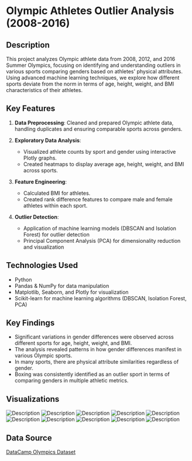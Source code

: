 # Olympic Athletes Outlier Analysis (2008-2016)

## Description

This project analyzes Olympic athlete data from 2008, 2012, and 2016 Summer Olympics, focusing on identifying and understanding outliers in various sports comparing genders based on athletes' physical attributes.  Using advanced machine learning techniques, we explore how different sports deviate from the norm in terms of age, height, weight, and BMI characteristics of their athletes.

## Key Features

1. **Data Preprocessing**: Cleaned and prepared Olympic athlete data, handling duplicates and ensuring comparable sports across genders.

2. **Exploratory Data Analysis**:
   - Visualized athlete counts by sport and gender using interactive Plotly graphs.
   - Created heatmaps to display average age, height, weight, and BMI across sports.

3. **Feature Engineering**:
   - Calculated BMI for athletes.
   - Created rank difference features to compare male and female athletes within each sport.

4. **Outlier Detection**:
   - Application of machine learning models (DBSCAN and Isolation Forest) for outlier detection
   - Principal Component Analysis (PCA) for dimensionality reduction and visualization

## Technologies Used

- Python
- Pandas & NumPy for data manipulation
- Matplotlib, Seaborn, and Plotly for visualization
- Scikit-learn for machine learning algorithms (DBSCAN, Isolation Forest, PCA)

## Key Findings

- Significant variations in gender differences were observed across different sports for age, height, weight, and BMI.
- The analysis revealed patterns in how gender differences manifest in various Olympic sports.
- In many sports, there are physical attribute similarities regardless of gender.
- Boxing was consistently identified as an outlier sport in terms of comparing genders in multiple athletic metrics.

## Visualizations

![Description](images/output_40_1.png)
![Description](images/output_48_0.png)
![Description](images/output_51_0.png)
![Description](images/output_53_0.png)
![Description](images/output_59_0.png)
![Description](images/output_70_0.png)
![Description](images/output_72_0.png)
![Description](images/output_76_0.png)
![Description](images/output_79_0.png)
![Description](images/output_81_0.png)



## Data Source

[DataCamp Olympics Dataset](https://www.datacamp.com/datalab/datasets/python-olympics)
